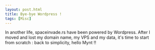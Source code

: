 ```yaml
---
layout: post.html
title: Bye-bye Wordpress !
tags: [Misc]
---
```



In another life, spaceinvade.rs have been powered by Wordpress. 
After I moved and lost my domain name, my VPS and my data, it's time to start from scratch : back to simplicity, hello Mynt !!
